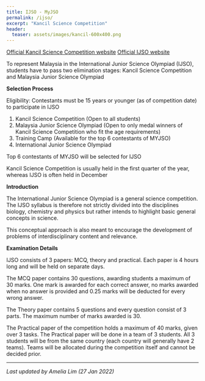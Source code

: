 ```yaml
---
title: IJSO - MyJSO
permalink: /ijso/
excerpt: "Kancil Science Competition"
header:
  teaser: assets/images/kancil-600x400.png
---
```


[Official Kancil Science Competition website](https://kancilscience.my/) [Official IJSO website](http://www.ijsoweb.org/)

To represent Malaysia in the International Junior Science Olympiad (IJSO), students have to pass two elimination stages: Kancil Science Competition and Malaysia Junior Science Olympiad

**Selection Process&nbsp;**

Eligibility: Contestants must be 15 years or younger (as of competition date) to participate in IJSO&nbsp;

1. Kancil Science Competition (Open to all students)
2. Malaysia Junior Science Olympiad (Open to only medal winners of Kancil Science Competition who fit the age requirements)
3. Training Camp (Available for the top 6 contestants of MYJSO)
4. International Junior Science Olympiad&nbsp;

Top 6 contestants of MYJSO will be selected for IJSO

Kancil Science Competition is usually held in the first quarter of the year, whereas IJSO is often held in December

**Introduction**

The International Junior Science Olympiad is a general science competition. The IJSO syllabus is therefore not strictly divided into the disciplines biology, chemistry and physics but rather intends to highlight basic general concepts in science.

This conceptual approach is also meant to encourage the development of problems of interdisciplinary content and relevance.

**Examination Details**

IJSO consists of 3 papers: MCQ, theory and practical. Each paper is 4 hours long and will be held on separate days.

The MCQ paper contains 30 questions, awarding students a maximum of 30 marks. One mark is awarded for each correct answer, no marks awarded when no answer is provided and 0.25 marks will be deducted for every wrong answer.

The Theory paper contains 5 questions and every question consist of 3 parts. The maximum number of marks awarded is 30.&nbsp;

The Practical paper of the competition holds a maximum of 40 marks, given over 3 tasks. The Practical paper will be done in a team of 3 students. All 3 students will be from the same country (each country will generally have 2 teams). Teams will be allocated during the competition itself and cannot be decided prior.

---

*Last updated by Amelia Lim (27 Jan 2022)*